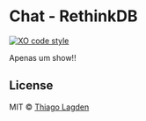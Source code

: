 # Chat - RethinkDB

[![XO code style][xo-img]][xo]

[xo-img]:        https://img.shields.io/badge/code_style-XO-5ed9c7.svg
[xo]:            https://github.com/sindresorhus/xo

Apenas um show!!


## License

MIT © [Thiago Lagden](http://lagden.in)
